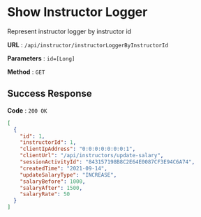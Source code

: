 # Show Instructor Logger

Represent instructor logger by instructor id

**URL** : `/api/instructor/instructorLoggerByInstructorId`

**Parameters** : `id=[Long]`

**Method** : `GET`

## Success Response

**Code** : `200 OK`

```json
[
  {
    "id": 1,
    "instructorId": 1,
    "clientIpAddress": "0:0:0:0:0:0:0:1",
    "clientUrl": "/api/instructors/update-salary",
    "sessionActivityId": "843157198B8C2E64E0087CF3E94C6A74",
    "createdTime": "2021-09-14",
    "updateSalaryType": "INCREASE",
    "salaryBefore": 1000,
    "salaryAfter": 1500,
    "salaryRate": 50
  }
]
```